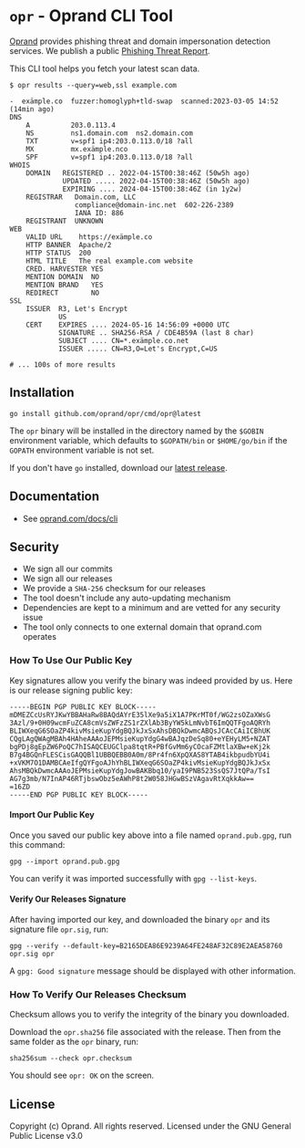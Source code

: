 # `opr` - Oprand CLI Tool

[Oprand](https://oprand.com/) provides phishing threat and domain impersonation detection services. We publish a public [Phishing Threat Report](https://oprand.com/report).

This CLI tool helps you fetch your latest scan data.

```
$ opr results --query=web,ssl example.com

-  exämple.co  fuzzer:homoglyph+tld-swap  scanned:2023-03-05 14:52 (14min ago)
DNS
    A          203.0.113.4
    NS         ns1.domain.com  ns2.domain.com
    TXT        v=spf1 ip4:203.0.113.0/18 ?all
    MX         mx.exämple.nco
    SPF        v=spf1 ip4:203.0.113.0/18 ?all
WHOIS
    DOMAIN   REGISTERED .. 2022-04-15T00:38:46Z (50w5h ago)
             UPDATED ..... 2022-04-15T00:38:46Z (50w5h ago)
             EXPIRING .... 2024-04-15T00:38:46Z (in 1y2w)
    REGISTRAR   Domain.com, LLC
                compliance@domain-inc.net  602-226-2389
                IANA ID: 886
    REGISTRANT  UNKNOWN
WEB
    VALID URL    https://exämple.co
    HTTP BANNER  Apache/2
    HTTP STATUS  200
    HTML TITLE   The real example.com website
    CRED. HARVESTER YES
    MENTION DOMAIN  NO
    MENTION BRAND   YES
    REDIRECT        NO
SSL
    ISSUER  R3, Let's Encrypt
            US
    CERT    EXPIRES .... 2024-05-16 14:56:09 +0000 UTC
            SIGNATURE .. SHA256-RSA / CDE4B59A (last 8 char)
            SUBJECT .... CN=*.exämple.co.net
            ISSUER ..... CN=R3,O=Let's Encrypt,C=US

# ... 100s of more results
```

## Installation

```
go install github.com/oprand/opr/cmd/opr@latest
```

The `opr` binary will be installed in the directory named by the `$GOBIN` environment
variable, which defaults to `$GOPATH/bin` or `$HOME/go/bin` if the `GOPATH`
environment variable is not set.

If you don't have `go` installed, download our [latest release](https://github.com/oprand/opr/releases).

## Documentation

- See [oprand.com/docs/cli](https://oprand.com/docs/cli)

## Security

- We sign all our commits
- We sign all our releases
- We provide a `SHA-256` checksum for our releases
- The tool doesn't include any auto-updating mechanism
- Dependencies are kept to a minimum and are vetted for any security issue
- The tool only connects to one external domain that oprand.com operates

### How To Use Our Public Key

Key signatures allow you verify the binary was indeed provided by us. Here is our release signing public key:

```
-----BEGIN PGP PUBLIC KEY BLOCK-----
mDMEZCcUsRYJKwYBBAHaRw8BAQdAYrE35lXe9a5iX1A7PKrMT0f/WG2zsOZaXWsG
3Azl/9+0H09wcmFuZCA8cmVsZWFzZS1rZXlAb3ByYW5kLmNvbT6ImQQTFgoAQRYh
BLIWXeqG6SOaZP4kivMsieKupYdgBQJkJxSxAhsDBQkDwmcABQsJCAcCAiICBhUK
CQgLAgQWAgMBAh4HAheAAAoJEPMsieKupYdgG4wBAJqzDeSq80+eYEHyLM5+NZAT
bgPDj8gEpZW6PoQC7hISAQCEUGClpa8tqtR+PBfGvMm6yCOcaFZMtlaXBw+eKj2k
B7g4BGQnFLESCisGAQQBl1UBBQEBB0A0m/8Pr4fn6XpQXAS8YTAB4ikbpudbYU4i
+xVKM7O1DAMBCAeIfgQYFgoAJhYhBLIWXeqG6SOaZP4kivMsieKupYdgBQJkJxSx
AhsMBQkDwmcAAAoJEPMsieKupYdgJowBAKBbq10/yaI9PNB523SsQS7JtQPa/TsI
AG7g3mb/N7InAP46RTjbswObz5eAWhP8t2W058JHGwBSzVAgavRtXqkkAw==
=16ZD
-----END PGP PUBLIC KEY BLOCK-----
```

#### Import Our Public Key

Once you saved our public key above into a file named `oprand.pub.gpg`, run this command:

```
gpg --import oprand.pub.gpg
```

You can verify it was imported successfully with `gpg --list-keys`.

#### Verify Our Releases Signature

After having imported our key, and downloaded the binary `opr` and its signature file `opr.sig`, run:

```
gpg --verify --default-key=B2165DEA86E9239A64FE248AF32C89E2AEA58760 opr.sig opr
```

A `gpg: Good signature` message should be displayed with other information.

### How To Verify Our Releases Checksum

Checksum allows you to verify the integrity of the binary you downloaded.

Download the `opr.sha256` file associated with the release. Then from the same folder as the `opr` binary, run:

```
sha256sum --check opr.checksum
```

You should see `opr: OK` on the screen.

## License

Copyright (c) Oprand. All rights reserved.
Licensed under the GNU General Public License v3.0
